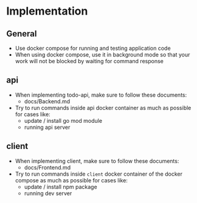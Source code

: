 # Implementation
## General
- Use docker compose for running and testing application code
- When using docker compose, use it in background mode so that your work will not be blocked by waiting for command response

## api
- When implementing todo-api, make sure to follow these documents:
    - docs/Backend.md
- Try to run commands inside api docker container as much as possible for cases like:
    - update / install go mod module
    - running api server

## client
- When implementing client, make sure to follow these documents:
    - docs/Frontend.md
- Try to run commands inside `client` docker container of the docker compose as much as possible for cases like:
    - update / install npm package
    - running dev server